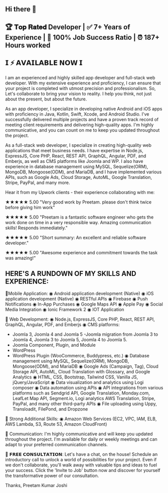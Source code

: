 ## Hi there 👋

<!--
**PreetamKumarjoshi/PreetamKumarjoshi** is a ✨ _special_ ✨ repository because its `README.md` (this file) appears on your GitHub profile.

Here are some ideas to get you started:

- 🔭 I’m currently working on ...
- 🌱 I’m currently learning ...
- 👯 I’m looking to collaborate on ...
- 🤔 I’m looking for help with ...
- 💬 Ask me about ...
- 📫 How to reach me: ...
- 😄 Pronouns: ...
- ⚡ Fun fact: ...
-->
🏆 𝐓𝐨𝐩 𝐑𝐚𝐭𝐞𝐝 Developer | ✅ 7+ Years of Experience | 🥇 100% Job Success Ratio | ⏰ 187+ Hours worked
------------------------
𝗜 ⚡ 𝗔𝗩𝗔𝗜𝗟𝗔𝗕𝗟𝗘 𝗡𝗢𝗪 𝗜
------------------------
I am an experienced and highly skilled app developer and full-stack web developer. With my extensive experience and proficiency, I can ensure that your project is completed with utmost precision and professionalism. So, Let's collaborate to bring your vision to reality. I help you think, not just about the present, but about the future.

As an app developer, I specialize in developing native Android and iOS apps with proficiency in Java, Kotlin, Swift, Xcode, and Android Studio. I've successfully delivered multiple projects and have a proven track record of meeting client requirements and delivering high-quality apps. I'm highly communicative, and you can count on me to keep you updated throughout the project.

As a full-stack web developer, I specialize in creating high-quality web applications that meet business needs. I have expertise in Node.js, ExpressJS, Core PHP, React, REST API, GraphQL, Angular, PDF, and Emberjs, as well as CMS platforms like Joomla and WP. I also have experience in database management using MySQL, Sequelize(ORM), MongoDB, Mongoose(ODM), and MariaDB, and I have implemented various APIs, such as Google Ads, Cloud Storage, AutoML, Google Translation, Stripe, PayPal, and many more.

Hear it from my Upwork clients - their experience collaborating with me:

★★★★★ 5.00
"Very good work by Preetam. please don't think twice before giving him work"

★★★★★ 5.00
"Preetam is a fantastic software engineer who gets the work done on time in a very responsible way. Amazing communication skills! Responds immediately."

★★★★★ 5.00
"Short summary: An excellent and reliable software developer."

★★★★★ 5.00
"Awesome experience and commitment towards the task was amazing!"

HERE'S A RUNDOWN OF MY SKILLS AND EXPERIENCE:
-----------------------------------------------------------
🔹Mobile Application:
◉ Android application development (Native)
◉ iOS application development (Native)
◉ RESTful APIs
◉ Firebase
◉ Push Notifications
◉ In-App Purchases
◉ Google Maps API
◉ Apple Pay
◉ Social Media Integration
◉ Ionic Framework 2
◉ IOT Application

🔹 Web Development:
◉ Node.js, ExpressJS, Core PHP, React, REST API, GraphQL, Angular, PDF, and Emberjs
◉ CMS platforms:
- Joomla 3, Joomla 4 and Joomla 5
-Joomla migration from Joomla 3 to Joomla 4, Joomla 3 to Joomla 5, Joomla 4 to Joomla 5.
- Joomla Component, Plugin, and Module
- WordPress
- WordPress Plugin (WooCommerce, Buddypress, etc.)
◉ Database management using MySQL, Sequelize(ORM), MongoDB, Mongoose(ODM), and MariaDB
◉ Google Ads (Campaign, Tag), Cloud Storage API, AutoML, Cloud Translation with Glossary, and
Google Analytics
◉ HTML, CSS, Bootstrap, Tailwind CSS, Vanilla JS, jQuery/JavaScript
◉ Data visualization and analytics using Logi composer
◉ Data automation using APIs
◉ API integrations from various platforms such as Sendgrid API, Google Translation,
Monday.com, LeafLet Map API, Segment.io, Logi analytics AWS Translation, Stripe, PayPal, and
many other third-party APIs
◉ File uploading using Uppy, Transloadit, FilePond, and Dropzone

🔹 Strong Additional Skills:
◉ Amazon Web Services (EC2, VPC, IAM, ELB, AWS Lambda, S3, Route 53, Amazon CloudFront)

💬 Communication:
I'm highly communicative and will keep you updated throughout the project. I'm available for daily or weekly meetings and can adapt to your preferred communication channels.

💬 𝗙𝗥𝗘𝗘 𝗖𝗢𝗡𝗦𝗨𝗟𝗧𝗔𝗧𝗜𝗢𝗡:
Let's have a chat, on the house! Schedule an introductory call to unlock a world of possibilities for your project. Even if we don't collaborate, you'll walk away with valuable tips and ideas to fuel your success. Click the 'Invite to Job' button now and discover for yourself the transformative power of our consultation.

Thanks,
Preetam Kumar Joshi
